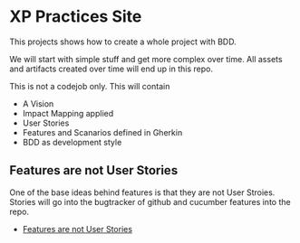 # XP Practices Site 

This projects shows how to create a whole project with BDD. 

We will start with simple stuff and get more complex over time. 
All assets and artifacts created over time will end up in this repo. 

This is not a codejob only. This will contain 

* A Vision 
* Impact Mapping applied
* User Stories 
* Features and Scanarios defined in Gherkin 
* BDD as development style

## Features are not User Stories

One of the base ideas behind features is that they are not User Stroies. Stories will go into the bugtracker of github and cucumber features into the repo. 

* [Features are not User Stories](http://blog.mattwynne.net/2010/10/22/features-user-stories/)  

